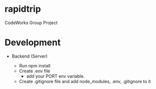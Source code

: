 # rapidtrip
CodeWorks Group Project

# Development

- Backend (Server)

  - Run npm install
  - Create .env file
    - add your PORT env variable.
  - Create .gitignore file and add node_modules, .env, .gitignore to it